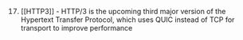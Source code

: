 17. [[HTTP3]] - HTTP/3 is the upcoming third major version of the Hypertext Transfer Protocol, which uses QUIC instead of TCP for transport to improve performance